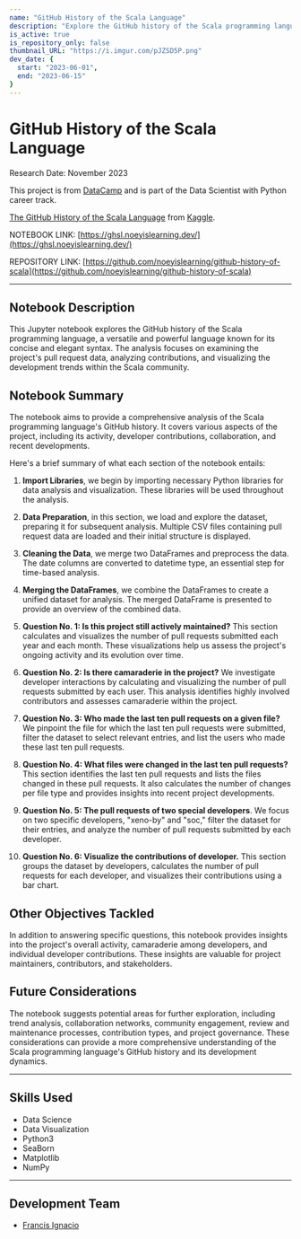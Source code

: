 ```yaml
---
name: "GitHub History of the Scala Language"
description: "Explore the GitHub history of the Scala programming language, a versatile and powerful language known for its concise and elegant syntax."
is_active: true
is_repository_only: false
thumbnail_URL: "https://i.imgur.com/pJZSD5P.png"
dev_date: {
  start: "2023-06-01",
  end: "2023-06-15"
}
---
```


# GitHub History of the Scala Language

Research Date: November 2023

This project is from [DataCamp](https://datacamp.com/) and is part of the Data Scientist with Python career track.

[The GitHub History of the Scala Language](https://www.kaggle.com/datasets/utshabkumarghosh/the-github-history-of-the-scala-language) from [Kaggle](https://www.kaggle.com).

NOTEBOOK LINK: [https://ghsl.noeyislearning.dev/](https://ghsl.noeyislearning.dev/)

REPOSITORY LINK: [https://github.com/noeyislearning/github-history-of-scala](https://github.com/noeyislearning/github-history-of-scala)

---

## Notebook Description

This Jupyter notebook explores the GitHub history of the Scala programming language, a versatile and powerful language known for its concise and elegant syntax. The analysis focuses on examining the project's pull request data, analyzing contributions, and visualizing the development trends within the Scala community.

## Notebook Summary

The notebook aims to provide a comprehensive analysis of the Scala programming language's GitHub history. It covers various aspects of the project, including its activity, developer contributions, collaboration, and recent developments.

Here's a brief summary of what each section of the notebook entails:

1. **Import Libraries**, we begin by importing necessary Python libraries for data analysis and visualization. These libraries will be used throughout the analysis.

2. **Data Preparation**, in this section, we load and explore the dataset, preparing it for subsequent analysis. Multiple CSV files containing pull request data are loaded and their initial structure is displayed.

3. **Cleaning the Data**, we merge two DataFrames and preprocess the data. The date columns are converted to datetime type, an essential step for time-based analysis.

4. **Merging the DataFrames**, we combine the DataFrames to create a unified dataset for analysis. The merged DataFrame is presented to provide an overview of the combined data.

5. **Question No. 1: Is this project still actively maintained?** This section calculates and visualizes the number of pull requests submitted each year and each month. These visualizations help us assess the project's ongoing activity and its evolution over time.

6. **Question No. 2: Is there camaraderie in the project?** We investigate developer interactions by calculating and visualizing the number of pull requests submitted by each user. This analysis identifies highly involved contributors and assesses camaraderie within the project.

7. **Question No. 3: Who made the last ten pull requests on a given file?** We pinpoint the file for which the last ten pull requests were submitted, filter the dataset to select relevant entries, and list the users who made these last ten pull requests.

8. **Question No. 4: What files were changed in the last ten pull requests?** This section identifies the last ten pull requests and lists the files changed in these pull requests. It also calculates the number of changes per file type and provides insights into recent project developments.

9. **Question No. 5: The pull requests of two special developers**. We focus on two specific developers, "xeno-by" and "soc," filter the dataset for their entries, and analyze the number of pull requests submitted by each developer.

10. **Question No. 6: Visualize the contributions of developer.** This section groups the dataset by developers, calculates the number of pull requests for each developer, and visualizes their contributions using a bar chart.

## Other Objectives Tackled

In addition to answering specific questions, this notebook provides insights into the project's overall activity, camaraderie among developers, and individual developer contributions. These insights are valuable for project maintainers, contributors, and stakeholders.

## Future Considerations

The notebook suggests potential areas for further exploration, including trend analysis, collaboration networks, community engagement, review and maintenance processes, contribution types, and project governance. These considerations can provide a more comprehensive understanding of the Scala programming language's GitHub history and its development dynamics.

---

## Skills Used

- Data Science
- Data Visualization
- Python3
- SeaBorn
- Matplotlib
- NumPy

---

## Development Team

- [Francis Ignacio](https://www.linkedin.com/in/noeyislearning/)
